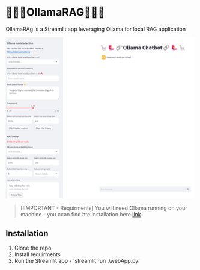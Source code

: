 # 🦙🦜🔗OllamaRAG🔗🦜🦙

OllamaRAg is a Streamlit app leveraging Ollama for local RAG application

![banner 1: home screen](img/page.png)

> [!IMPORTANT - Requirments]
> You will need Ollama running on your machine - you ccan find hte installation here [link](https://ollama.com/download)

## Installation
1. Clone the repo
2. Install requirments
3. Run the Streamlit app - 'streamlit run .\webApp.py'
